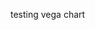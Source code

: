 testing vega chart

<div id="vis"></div>
<script src="https://vega.github.io/vega/vega.min.js"></script>
<script src="https://cdnjs.cloudflare.com/ajax/libs/vega-tooltip/0.23.0/vega-tooltip.min.js"></script>
<script type="text/javascript">
var spec_url = "https://gist.githubusercontent.com/bkamapantula/2b15fec42c4971ea02cc45167a4847ab/raw/a9c1acc35904e8f188e7c45c21cc87e8cdafec13/mobility-spec.json" 

fetch(spec_url)
  .then(res => res.json())
  .then(spec => render(spec))
  .catch(err => console.error(err));

function render(spec) {
  view = new vega.View(vega.parse(spec), {
    renderer:  'svg',  // renderer (canvas or svg)
    container: '#vis',   // parent DOM container
    hover:     true,       // enable hover processing
    tooltip: new vegaTooltip.Handler().call
  })
  return view.runAsync()
}
</script>
